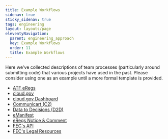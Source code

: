 ```yaml
---
title: Example Workflows
sidenav: true
sticky_sidenav: true
tags: engineering
layout: layouts/page
eleventyNavigation: 
  parent: engineering_approach
  key: Example Workflows
  order: 11
  title: Example Workflows
---
```

Here we've collected descriptions of team processes (particularly around
submitting code) that various projects have used in the past. Please consider
using one as an example until a more formal template is provided.

* [ATF eRegs](https://github.com/18F/atf-eregs/blob/master/CONTRIBUTING.md)
* [cloud.gov](https://github.com/18F/cg-product/blob/master/DeliveryProcess.md)
* [cloud.gov Dashboard](https://github.com/18F/cg-dashboard/blob/master/CONTRIBUTING.md)
* [Communicart (C2)](https://github.com/18F/C2/blob/master/doc/team_practices.md)
* [Data to Decisions (D2D)](https://docs.google.com/document/d/1N9DBZj3zooA2nK00-7_WOSEr1DOsLx5aTtxaaSFBdoM/edit#)
* [eManifest](https://github.com/18F/e-manifest/blob/master/CONTRIBUTING.md#development-practices)
* [eRegs Notice &amp; Comment](https://github.com/eregs/notice-and-comment/blob/master/CONTRIBUTING.md)
* [FEC's API](https://github.com/18F/openFEC/blob/develop/CONTRIBUTING.md)
* [FEC's Legal Resources](https://github.com/18F/fec-eregs/blob/master/CONTRIBUTING.md)
